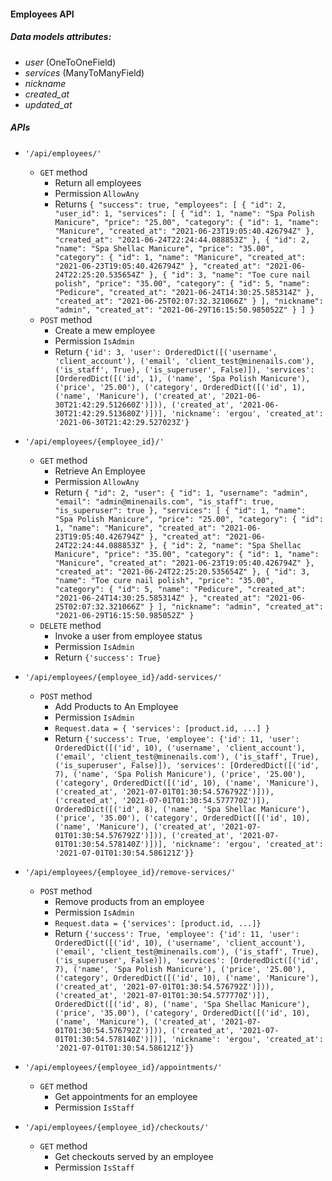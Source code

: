 #### Employees API

##### Data models attributes:
- _user_ (OneToOneField)
- _services_ (ManyToManyField)
- _nickname_
- _created_at_
- _updated_at_

##### APIs
- `'/api/employees/'`
    - `GET` method
        - Return all employees
        - Permission `AllowAny`
        - Returns ``
        {
        "success": true,
        "employees": [
            {
                "id": 2,
                "user_id": 1,
                "services": [
                    {
                        "id": 1,
                        "name": "Spa Polish Manicure",
                        "price": "25.00",
                        "category": {
                            "id": 1,
                            "name": "Manicure",
                            "created_at": "2021-06-23T19:05:40.426794Z"
                        },
                        "created_at": "2021-06-24T22:24:44.088853Z"
                    },
                    {
                        "id": 2,
                        "name": "Spa Shellac Manicure",
                        "price": "35.00",
                        "category": {
                            "id": 1,
                            "name": "Manicure",
                            "created_at": "2021-06-23T19:05:40.426794Z"
                        },
                        "created_at": "2021-06-24T22:25:20.535654Z"
                    },
                    {
                        "id": 3,
                        "name": "Toe cure nail polish",
                        "price": "35.00",
                        "category": {
                            "id": 5,
                            "name": "Pedicure",
                            "created_at": "2021-06-24T14:30:25.585314Z"
                        },
                        "created_at": "2021-06-25T02:07:32.321066Z"
                    }
                ],
                "nickname": "admin",
                "created_at": "2021-06-29T16:15:50.985052Z"
            }
        ]
    }
    ``
    - `POST` method
        - Create a mew employee     
        - Permission `IsAdmin`
        - Return ``{'id': 3, 'user': OrderedDict([('username', 'client_account'), ('email', 'client_test@minenails.com'), ('is_staff', True), ('is_superuser', False)]), 'services': [OrderedDict([('id', 1), ('name', 'Spa Polish Manicure'), ('price', '25.00'), ('category', OrderedDict([('id', 1), ('name', 'Manicure'), ('created_at', '2021-06-30T21:42:29.512660Z')])), ('created_at', '2021-06-30T21:42:29.513680Z')])], 'nickname': 'ergou', 'created_at': '2021-06-30T21:42:29.527023Z'}
``

- `'/api/employees/{employee_id}/'`
    - `GET` method
        - Retrieve An Employee
        - Permission `AllowAny`
        - Return ``{
    "id": 2,
    "user": {
        "id": 1,
        "username": "admin",
        "email": "admin@minenails.com",
        "is_staff": true,
        "is_superuser": true
    },
    "services": [
        {
            "id": 1,
            "name": "Spa Polish Manicure",
            "price": "25.00",
            "category": {
                "id": 1,
                "name": "Manicure",
                "created_at": "2021-06-23T19:05:40.426794Z"
            },
            "created_at": "2021-06-24T22:24:44.088853Z"
        },
        {
            "id": 2,
            "name": "Spa Shellac Manicure",
            "price": "35.00",
            "category": {
                "id": 1,
                "name": "Manicure",
                "created_at": "2021-06-23T19:05:40.426794Z"
            },
            "created_at": "2021-06-24T22:25:20.535654Z"
        },
        {
            "id": 3,
            "name": "Toe cure nail polish",
            "price": "35.00",
            "category": {
                "id": 5,
                "name": "Pedicure",
                "created_at": "2021-06-24T14:30:25.585314Z"
            },
            "created_at": "2021-06-25T02:07:32.321066Z"
        }
    ],
    "nickname": "admin",
    "created_at": "2021-06-29T16:15:50.985052Z"
}``
    - `DELETE` method
        - Invoke a user from employee status
        - Permission `IsAdmin`
        - Return ``{'success': True}``
        

- `'/api/employees/{employee_id}/add-services/'`
    - `POST` method
        - Add Products to An Employee
        - Permission `IsAdmin`
        - `Request.data = {
            'services': [product.id, ...]
        }`
        - Return ``{'success': True, 'employee': {'id': 11, 'user': OrderedDict([('id', 10), ('username', 'client_account'), ('email', 'client_test@minenails.com'), ('is_staff', True), ('is_superuser', False)]), 'services': [OrderedDict([('id', 7), ('name', 'Spa Polish Manicure'), ('price', '25.00'), ('category', OrderedDict([('id', 10), ('name', 'Manicure'), ('created_at', '2021-07-01T01:30:54.576792Z')])), ('created_at', '2021-07-01T01:30:54.577770Z')]), OrderedDict([('id', 8), ('name', 'Spa Shellac Manicure'), ('price', '35.00'), ('category', OrderedDict([('id', 10), ('name', 'Manicure'), ('created_at', '2021-07-01T01:30:54.576792Z')])), ('created_at', '2021-07-01T01:30:54.578140Z')])], 'nickname': 'ergou', 'created_at': '2021-07-01T01:30:54.586121Z'}}``


- `'/api/employees/{employee_id}/remove-services/'`
    - `POST` method
        - Remove products from an employee
        - Permission `IsAdmin`
        - `Request.data = {'services': [product.id, ...]}`
        - Return ``{'success': True, 'employee': {'id': 11, 'user': OrderedDict([('id', 10), ('username', 'client_account'), ('email', 'client_test@minenails.com'), ('is_staff', True), ('is_superuser', False)]), 'services': [OrderedDict([('id', 7), ('name', 'Spa Polish Manicure'), ('price', '25.00'), ('category', OrderedDict([('id', 10), ('name', 'Manicure'), ('created_at', '2021-07-01T01:30:54.576792Z')])), ('created_at', '2021-07-01T01:30:54.577770Z')]), OrderedDict([('id', 8), ('name', 'Spa Shellac Manicure'), ('price', '35.00'), ('category', OrderedDict([('id', 10), ('name', 'Manicure'), ('created_at', '2021-07-01T01:30:54.576792Z')])), ('created_at', '2021-07-01T01:30:54.578140Z')])], 'nickname': 'ergou', 'created_at': '2021-07-01T01:30:54.586121Z'}}
    ``

- `'/api/employees/{employee_id}/appointments/'` 
    - `GET` method
        - Get appointments for an employee
        - Permission `IsStaff`

- `'/api/employees/{employee_id}/checkouts/'` 
    - `GET` method
        - Get checkouts served by an employee
        - Permission `IsStaff`
